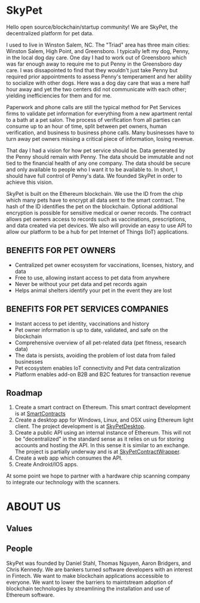 # SkyPet
Hello open source/blockchain/startup community!  We are SkyPet, the decentralized platform for pet data.  

I used to live in Winston Salem, NC.  The "Triad" area has three main cities: Winston Salem, High Point, and Greensboro.  I typically left my dog, Penny, in the local dog day care.  One day I had to work out of Greensboro which was far enough away to require me to put Penny in the Greensboro day care.  I was dissapointed to find that they wouldn't just take Penny but required prior appointments to assess Penny's temperament and her ability to socialize with other dogs.  Here was a dog day care that was a mere half hour away and yet the two centers did not communicate with each other; yielding inefficiencies for them and for me.  

Paperwork and phone calls are still the typical method for Pet Services firms to validate pet information for everything from a new apartment rental to a bath at a pet salon.  The process of verification from all parties can consume up to an hour of time, split between pet owners, human verification, and business to business phone calls. Many businesses have to turn away pet owners missing a critical piece of information, losing revenue.

That day I had a vision for how pet service should be.  Data generated by the Penny should remain with Penny.  The data should be immutable and not tied to the financial health of any one company.  The data should be secure and only available to people who I want it to be available to.  In short, I should have full control of Penny's data.  We founded SkyPet in order to achieve this vision.

SkyPet is built on the Ethereum blockchain.  We use the ID from the chip which many pets have to encrypt all data sent to the smart contract.  The hash of the ID identifies the pet on the blockchain.  Optional additional encryption is possible for sensitive medical or owner records.  The contract allows pet owners access to records such as vaccinations, prescriptions, and data created via pet devices. We also will provide an easy to use API to allow our platform to be a hub for pet Internet of Things (IoT) applications. 

## BENEFITS FOR PET OWNERS
* Centralized pet owner ecosystem for vaccinations, licenses, history, and data
* Free to use, allowing instant access to pet data from anywhere
* Never be without your pet data and pet records again
* Helps animal shelters identify your pet in the event they are lost

## BENEFITS FOR PET SERVICES COMPANIES
* Instant access to pet identity, vaccinations and history
* Pet owner information is up to date, validated, and safe on the blockchain
* Comprehensive overview of all pet-related data (pet fitness, research data)
* The data is persists, avoiding the problem of lost data from failed businesses
* Pet ecosystem enables IoT connectivity and Pet data centralization
* Platform enables add-on B2B and B2C features for transaction revenue

## Roadmap

1. Create a smart contract on Ethereum.  This smart contract development is at [SmartContracts](https://github.com/SkyPet/SmartContracts)
2. Create a desktop app for Windows, Linux, and OSX using Ethereum light client.  The project development is at [SkyPetDesktop](https://github.com/SkyPet/SkyPetDesktop).
3. Create a public API using an internal instance of Ethereum.  This will not be "decentralized" in the standard sense as it relies on us for storing accounts and hosting the API.  In this sense it is similar to an exchange.  The project is partially underway and is at [SkyPetContractWrapper](https://github.com/SkyPet/SkyPetContractWrapper).
4. Create a web app which consumes the API.  
5. Create Android/IOS apps.  

At some point we hope to partner with a hardware chip scanning company to integrate our technology with the scanners.  

# ABOUT US
## Values

## People
SkyPet was founded by Daniel Stahl, Thomas Nguyen, Aaron Bridgers, and Chris Kennedy. We are bankers turned software developers with an interest in Fintech.  We want to make blockchain applications accessible to everyone.  We want to lower the barriers to maintstream adoption of blockchain technologies by streamlining the installation and use of Ethereum software. 

